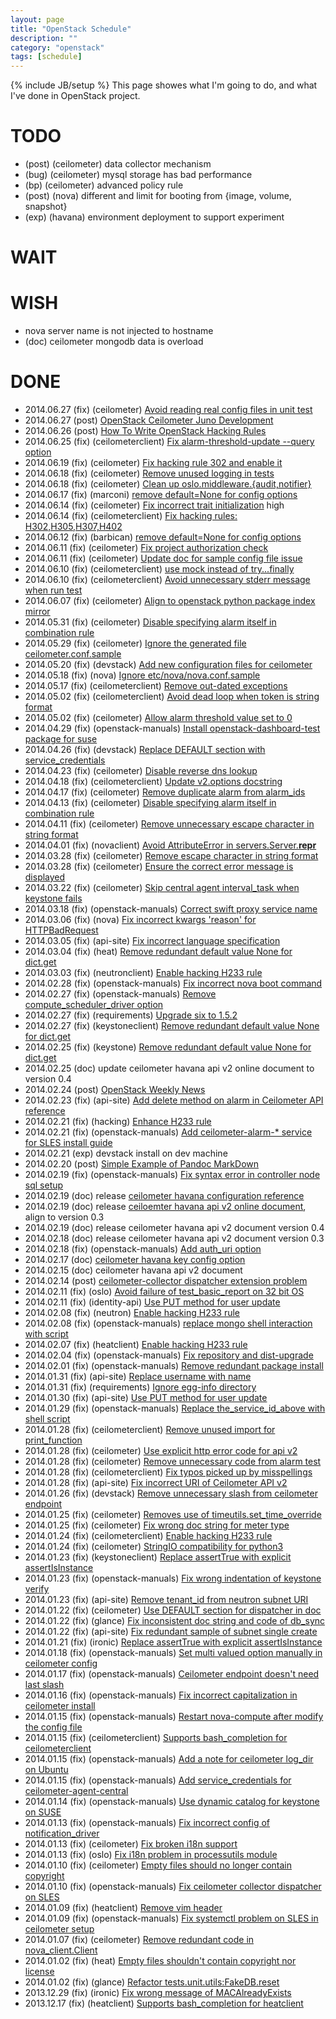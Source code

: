 ```yaml
---
layout: page
title: "OpenStack Schedule"
description: ""
category: "openstack"
tags: [schedule]
---
```

{% include JB/setup %}
This page showes what I'm going to do, and what I've done in OpenStack project.

# TODO
* (post) (ceilometer) data collector mechanism
* (bug) (ceilometer) mysql storage has bad performance
* (bp) (ceilometer) advanced policy rule
* (post) (nova) different and limit for booting from {image, volume, snapshot}
* (exp) (havana) environment deployment to support experiment

# WAIT

# WISH
* nova server name is not injected to hostname
* (doc) ceilometer mongodb data is overload

# DONE
* 2014.06.27 (fix) (ceilometer) [Avoid reading real config files in unit test](https://review.openstack.org/100054)
* 2014.06.27 (post) [OpenStack Ceilometer Juno Development](http://zqfan.github.io/openstack/2014/06/27/openstack-ceilometer-juno-development)
* 2014.06.26 (post) [How To Write OpenStack Hacking Rules](http://zqfan.github.io/openstack/2014/06/26/how-to-write-openstack-hacking-rules)
* 2014.06.25 (fix) (ceilometerclient) [Fix alarm-threshold-update --query option](https://review.openstack.org/90882)
* 2014.06.19 (fix) (ceilometer) [Fix hacking rule 302 and enable it](https://review.openstack.org/101123)
* 2014.06.18 (fix) (ceilometer) [Remove unused logging in tests](https://review.openstack.org/99245)
* 2014.06.18 (fix) (ceilometer) [Clean up oslo.middleware.{audit,notifier}](https://review.openstack.org/99246)
* 2014.06.17 (fix) (marconi) [remove default=None for config options](https://review.openstack.org/99545)
* 2014.06.14 (fix) (ceilometer) [Fix incorrect trait initialization](https://review.openstack.org/97588) high
* 2014.06.14 (fix) (ceilometerclient) [Fix hacking rules: H302,H305,H307,H402](https://review.openstack.org/99293)
* 2014.06.12 (fix) (barbican) [remove default=None for config options](https://review.openstack.org/99546)
* 2014.06.11 (fix) (ceilometer) [Fix project authorization check](https://review.openstack.org/95229)
* 2014.06.11 (fix) (ceilometer) [Update doc for sample config file issue](https://review.openstack.org/94324)
* 2014.06.10 (fix) (ceilometerclient) [use mock instead of try...finally](https://review.openstack.org/96699)
* 2014.06.10 (fix) (ceilometerclient) [Avoid unnecessary stderr message when run test](https://review.openstack.org/95640)
* 2014.06.07 (fix) (ceilometer) [Align to openstack python package index mirror](https://review.openstack.org/83369)
* 2014.05.31 (fix) (ceilometer) [Disable specifying alarm itself in combination rule](https://review.openstack.org/92048)
* 2014.05.29 (fix) (ceilometer) [Ignore the generated file ceilometer.conf.sample](https://review.openstack.org/93878)
* 2014.05.20 (fix) (devstack) [Add new configuration files for ceilometer](https://review.openstack.org/93873)
* 2014.05.18 (fix) (nova) [Ignore etc/nova/nova.conf.sample](https://review.openstack.org/93893)
* 2014.05.17 (fix) (ceilometerclient) [Remove out-dated exceptions](https://review.openstack.org/93852)
* 2014.05.02 (fix) (ceilometerclient) [Avoid dead loop when token is string format](https://review.openstack.org/87577)
* 2014.05.02 (fix) (ceilometer) [Allow alarm threshold value set to 0](https://review.openstack.org/90645)
* 2014.04.29 (fix) (openstack-manuals) [Install openstack-dashboard-test package for suse](https://review.openstack.org/89226)
* 2014.04.26 (fix) (devstack) [Replace DEFAULT section with service_credentials](https://review.openstack.org/87862)
* 2014.04.23 (fix) (ceilometer) [Disable reverse dns lookup](https://review.openstack.org/79876)
* 2014.04.18 (fix) (ceilometerclient) [Update v2.options docstring](https://review.openstack.org/87453)
* 2014.04.17 (fix) (ceilometer) [Remove duplicate alarm from alarm_ids](https://review.openstack.org/86501)
* 2014.04.13 (fix) (ceilometer) [Disable specifying alarm itself in combination rule](https://review.openstack.org/86181)
* 2014.04.11 (fix) (ceilometer) [Remove unnecessary escape character in string format](https://review.openstack.org/86780)
* 2014.04.01 (fix) (novaclient) [Avoid AttributeError in servers.Server.__repr__](https://review.openstack.org/82443)
* 2014.03.28 (fix) (ceilometer) [Remove escape character in string format](https://review.openstack.org/83338)
* 2014.03.28 (fix) (ceilometer) [Ensure the correct error message is displayed](https://review.openstack.org/78633)
* 2014.03.22 (fix) (ceilometer) [Skip central agent interval_task when keystone fails](https://review.openstack.org/#/c/78079/)
* 2014.03.18 (fix) (openstack-manuals) [Correct swift proxy service name](https://review.openstack.org/#/c/81156/)
* 2014.03.06 (fix) (nova) [Fix incorrect kwargs 'reason' for HTTPBadRequest](https://review.openstack.org/#/c/64264/)
* 2014.03.05 (fix) (api-site) [Fix incorrect language specification](https://review.openstack.org/#/c/76920/)
* 2014.03.04 (fix) (heat) [Remove redundant default value None for dict.get](https://review.openstack.org/#/c/75612/)
* 2014.03.03 (fix) (neutronclient) [Enable hacking H233 rule](https://review.openstack.org/#/c/68545/)
* 2014.02.28 (fix) (openstack-manuals) [Fix incorrect nova boot command](https://review.openstack.org/#/c/76823/)
* 2014.02.27 (fix) (openstack-manuals) [Remove compute_scheduler_driver option](https://review.openstack.org/#/c/76741/)
* 2014.02.27 (fix) (requirements) [Upgrade six to 1.5.2](https://review.openstack.org/#/c/68424/)
* 2014.02.27 (fix) (keystoneclient) [Remove redundant default value None for dict.get](https://review.openstack.org/#/c/75614/)
* 2014.02.25 (fix) (keystone) [Remove redundant default value None for dict.get](https://review.openstack.org/#/c/75613/)
* 2014.02.25 (doc) update ceilometer havana api v2 online document to version 0.4
* 2014.02.24 (post) [OpenStack Weekly News](http://zqfan.github.io/openstack-weekly.html)
* 2014.02.23 (fix) (api-site) [Add delete method on alarm in Ceilometer API reference](https://review.openstack.org/#/c/75012/)
* 2014.02.21 (fix) (hacking) [Enhance H233 rule](https://review.openstack.org/#/c/68573/)
* 2014.02.21 (fix) (openstack-manuals) [Add ceilometer-alarm-* service for SLES install guide](https://review.openstack.org/#/c/75004/)
* 2014.02.21 (exp) devstack install on dev machine
* 2014.02.20 (post) [Simple Example of Pandoc MarkDown](http://zqfan.github.io/linux/2014/02/20/simple-example-of-pandoc-markdown/)
* 2014.02.19 (fix) (openstack-manuals) [Fix syntax error in controller node sql setup](https://review.openstack.org/#/c/74666/)
* 2014.02.19 (doc) release [ceilometer havana configuration reference](http://zqfan.github.io/assets/doc/ceilometer-configuration-reference.html)
* 2014.02.19 (doc) release [ceiloemter havana api v2 online document](http://zqfan.github.io/assets/doc/ceilometer-havana-api-v2.html), align to version 0.3
* 2014.02.19 (doc) release ceilometer havana api v2 document version 0.4
* 2014.02.18 (doc) release ceilometer havana api v2 document version 0.3
* 2014.02.18 (fix) (openstack-manuals) [Add auth_uri option](https://review.openstack.org/#/c/73307/)
* 2014.02.17 (doc) [ceilometer havana key config option](https://github.com/zqfan/openstack/blob/master/ceilometer/ceilometer-configuration-reference.md)
* 2014.02.15 (doc) ceilometer havana api v2 document
* 2014.02.14 (post) [ceilometer-collector dispatcher extension problem](http://zqfan.github.io/openstack/2014/02/14/no-fresh-data-has-been-collected-by-ceilometer/)
* 2014.02.11 (fix) (oslo) [Avoid failure of test_basic_report on 32 bit OS](https://review.openstack.org/#/c/64385/)
* 2014.02.11 (fix) (identity-api) [Use PUT method for user update](https://review.openstack.org/#/c/69789/)
* 2014.02.08 (fix) (neutron) [Enable hacking H233 rule](https://review.openstack.org/#/c/68536/)
* 2014.02.08 (fix) (openstack-manuals) [replace mongo shell interaction with script](https://review.openstack.org/#/c/71734/)
* 2014.02.07 (fix) (heatclient) [Enable hacking H233 rule](https://review.openstack.org/#/c/68534/)
* 2014.02.04 (fix) (openstack-manuals) [Fix repository and dist-upgrade](https://review.openstack.org/#/c/70553/)
* 2014.02.01 (fix) (openstack-manuals) [Remove redundant package install](https://review.openstack.org/#/c/70509/)
* 2014.01.31 (fix) (api-site) [Replace username with name](https://review.openstack.org/#/c/70078/)
* 2014.01.31 (fix) (requirements) [Ignore egg-info directory](https://review.openstack.org/#/c/68425/)
* 2014.01.30 (fix) (api-site) [Use PUT method for user update](https://review.openstack.org/#/c/69788/)
* 2014.01.29 (fix) (openstack-manuals) [Replace the_service_id_above with shell script](https://review.openstack.org/#/c/68444/)
* 2014.01.28 (fix) (ceilometerclient) [Remove unused import for print_function](https://review.openstack.org/#/c/69518/)
* 2014.01.28 (fix) (ceilometer) [Use explicit http error code for api v2](https://review.openstack.org/#/c/68775/)
* 2014.01.28 (fix) (ceilometer) [Remove unnecessary code from alarm test](https://review.openstack.org/#/c/69557/)
* 2014.01.28 (fix) (ceilometerclient) [Fix typos picked up by misspellings](https://review.openstack.org/#/c/68584/)
* 2014.01.28 (fix) (api-site) [Fix incorrect URI of Ceilometer API v2](https://review.openstack.org/#/c/69347/)
* 2014.01.26 (fix) (devstack) [Remove unnecessary slash from ceilometer endpoint](https://review.openstack.org/#/c/68400/)
* 2014.01.25 (fix) (ceilometer) [Removes use of timeutils.set_time_override](https://review.openstack.org/#/c/67826/)
* 2014.01.25 (fix) (ceilometer) [Fix wrong doc string for meter type](https://review.openstack.org/#/c/68582/)
* 2014.01.24 (fix) (ceilometerclient) [Enable hacking H233 rule](https://review.openstack.org/#/c/68531/)
* 2014.01.24 (fix) (ceilometer) [StringIO compatibility for python3](https://review.openstack.org/#/c/67866/)
* 2014.01.23 (fix) (keystoneclient) [Replace assertTrue with explicit assertIsInstance](https://review.openstack.org/#/c/67409/)
* 2014.01.23 (fix) (openstack-manuals) [Fix wrong indentation of keystone verify](https://review.openstack.org/#/c/68447/)
* 2014.01.23 (fix) (api-site) [Remove tenant_id from neutron subnet URI](https://review.openstack.org/#/c/68010/)
* 2014.01.22 (fix) (ceilometer) [Use DEFAULT section for dispatcher in doc](https://review.openstack.org/#/c/66908/)
* 2014.01.22 (fix) (glance) [Fix inconsistent doc string and code of db_sync](https://review.openstack.org/#/c/67003/)
* 2014.01.22 (fix) (api-site) [Fix redundant sample of subnet single create](https://review.openstack.org/#/c/67999/)
* 2014.01.21 (fix) (ironic) [Replace assertTrue with explicit assertIsInstance](https://review.openstack.org/#/c/67420/)
* 2014.01.18 (fix) (openstack-manuals) [Set multi valued option manually in ceilometer config](https://review.openstack.org/#/c/67042/)
* 2014.01.17 (fix) (openstack-manuals) [Ceilometer endpoint doesn't need last slash](https://review.openstack.org/#/c/66893/)
* 2014.01.16 (fix) (openstack-manuals) [Fix incorrect capitalization in ceilometer install](https://review.openstack.org/#/c/66760/)
* 2014.01.15 (fix) (openstack-manuals) [Restart nova-compute after modify the config file](https://review.openstack.org/#/c/66756/)
* 2014.01.15 (fix) (ceilometerclient) [Supports bash_completion for ceilometerclient](https://review.openstack.org/#/c/63718/)
* 2014.01.15 (fix) (openstack-manuals) [Add a note for ceilometer log_dir on Ubuntu](https://review.openstack.org/#/c/66654/)
* 2014.01.15 (fix) (openstack-manuals) [Add service_credentials for ceilometer-agent-central](https://review.openstack.org/#/c/66517/)
* 2014.01.14 (fix) (openstack-manuals) [Use dynamic catalog for keystone on SUSE](https://review.openstack.org/#/c/66275/)
* 2014.01.13 (fix) (openstack-manuals) [Fix incorrect config of notification_driver](https://review.openstack.org/#/c/66290/)
* 2014.01.13 (fix) (ceilometer) [Fix broken i18n support](https://review.openstack.org/#/c/63777/)
* 2014.01.13 (fix) (oslo) [Fix i18n problem in processutils module](https://review.openstack.org/#/c/43355/)
* 2014.01.10 (fix) (ceilometer) [Empty files should no longer contain copyright](https://review.openstack.org/#/c/63912/)
* 2014.01.10 (fix) (openstack-manuals) [Fix ceilometer collector dispatcher on SLES](https://review.openstack.org/#/c/65613/)
* 2014.01.09 (fix) (heatclient) [Remove vim header](https://review.openstack.org/#/c/64326/)
* 2014.01.09 (fix) (openstack-manuals) [Fix systemctl problem on SLES in ceilometer setup](https://review.openstack.org/#/c/65610/)
* 2014.01.07 (fix) (ceilometer) [Remove redundant code in nova_client.Client](https://review.openstack.org/#/c/64025/)
* 2014.01.02 (fix) (heat) [Empty files shouldn't contain copyright nor license](https://review.openstack.org/#/c/63915/)
* 2014.01.02 (fix) (glance) [Refactor tests.unit.utils:FakeDB.reset](https://review.openstack.org/#/c/64087/)
* 2013.12.29 (fix) (ironic) [Fix wrong message of MACAlreadyExists](https://review.openstack.org/#/c/64053/)
* 2013.12.17 (fix) (heatclient) [Supports bash_completion for heatclient](https://review.openstack.org/#/c/62144/)
